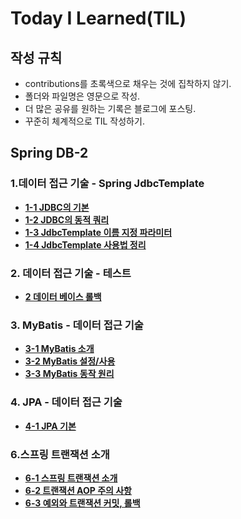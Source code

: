 # Today I Learned(TIL)

## 작성 규칙
- contributions를 초록색으로 채우는 것에 집착하지 않기.
- 폴더와 파일명은 영문으로 작성.
- 더 많은 공유를 원하는 기록은 블로그에 포스팅.
- 꾸준히 체계적으로 TIL 작성하기. 

## Spring DB-2

### 1.데이터 접근 기술 - Spring JdbcTemplate
 - [**1-1 JDBC의 기본**](https://github.com/YeongJae0114/TIL/blob/main/Spring-DB-2/Spring-DB-2_1-1.md)
 - [**1-2 JDBC의 동적 쿼리**](https://github.com/YeongJae0114/TIL/blob/main/Spring-DB-2/Spring-DB-2_1-2.md)
 - [**1-3 JdbcTemplate 이름 지정 파라미터**](https://github.com/YeongJae0114/TIL/blob/main/Spring-DB-2/Spring-DB-2_1-3.md)
 - [**1-4 JdbcTemplate 사용법 정리**](https://github.com/YeongJae0114/TIL/blob/main/Spring-DB-2/Spring-DB-2_1-4.md)

### 2. 데이터 접근 기술 - 테스트
 - [**2 데이터 베이스 롤백**](https://github.com/YeongJae0114/TIL/blob/main/Spring-DB-2/Spring-DB-2_2-1.md)


### 3. MyBatis - 데이터 접근 기술
 - [**3-1 MyBatis 소개**](https://github.com/YeongJae0114/TIL/blob/main/Spring-DB-2/Spring-DB-2_3-1.md)
 - [**3-2 MyBatis 설정/사용**](https://github.com/YeongJae0114/TIL/blob/main/Spring-DB-2/Spring-DB-2_3-2.md)
 - [**3-3 MyBatis 동작 원리**](https://github.com/YeongJae0114/TIL/blob/main/Spring-DB-2/Spring-DB-2_3-3.md)

### 4. JPA - 데이터 접근 기술
 - [**4-1 JPA 기본**](https://github.com/YeongJae0114/TIL/blob/main/Spring-Jpa-basic/README.md)



### 6.스프링 트랜잭션 소개
 - [**6-1 스프링 트랜잭션 소개**](https://github.com/YeongJae0114/TIL/blob/main/Spring-DB-2/Spring-DB-2_6-1.md)
 - [**6-2 트랜잭션 AOP 주의 사항**](https://github.com/YeongJae0114/TIL/blob/main/Spring-DB-2/Spring-DB-2_6-2.md)
 - [**6-3 예외와 트랜잭션 커밋, 롤백**](https://github.com/YeongJae0114/TIL/blob/main/Spring-DB-2/Spring-DB-2_6-3.md)


